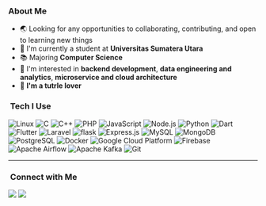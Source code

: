 ### About Me

- 🌏 Looking for any opportunities to collaborating, contributing, and open to learning new things
- :school: I'm currently a student at **Universitas Sumatera Utara**
- :books: Majoring **Computer Science**
- :monocle_face: I'm interested in **backend development**, **data engineering and analytics**, **microservice and cloud architecture**
- 🐢 **I'm a tutrle lover**

### &nbsp;Tech I Use

<p align="left">
<picture>
	<source media="(prefers-color-scheme: dark)" srcset="https://img.shields.io/badge/Linux-FCC624?style=for-the-badge&logo=linux&logoColor=black">
	<source media="(prefers-color-scheme: light)" srcset="https://img.shields.io/badge/Linux-FCC624?style=for-the-badge&logo=linux&logoColor=black">
	<img src="https://img.shields.io/badge/Linux-FCC624?style=for-the-badge&logo=linux&logoColor=black" alt="Linux" />
</picture>
<picture>
	<source media="(prefers-color-scheme: dark)" srcset="https://img.shields.io/badge/C-A8B9CC?style=for-the-badge&logo=c&logoColor=white">
	<source media="(prefers-color-scheme: light)" srcset="https://img.shields.io/badge/C-A8B9CC?style=for-the-badge&logo=c&logoColor=white">
	<img src="https://img.shields.io/badge/C-A8B9CC?style=for-the-badge&logo=c&logoColor=white" alt="C" />
</picture>
<picture>
	<source media="(prefers-color-scheme: dark)" srcset="https://img.shields.io/badge/C++-00599C?style=for-the-badge&logo=c%2B%2B&logoColor=white">
	<source media="(prefers-color-scheme: light)" srcset="https://img.shields.io/badge/C++-00599C?style=for-the-badge&logo=c%2B%2B&logoColor=white">
	<img src="https://img.shields.io/badge/C++-00599C?style=for-the-badge&logo=c%2B%2B&logoColor=white" alt="C++" />
</picture>
<picture>
	<source media="(prefers-color-scheme: dark)" srcset="https://img.shields.io/badge/PHP-777BB4?style=for-the-badge&logo=php&logoColor=white">
	<source media="(prefers-color-scheme: light)" srcset="https://img.shields.io/badge/PHP-777BB4?style=for-the-badge&logo=php&logoColor=white">
	<img src="https://img.shields.io/badge/PHP-777BB4?style=for-the-badge&logo=php&logoColor=white" alt="PHP" />
</picture>
<picture>
	<source media="(prefers-color-scheme: dark)" srcset="https://img.shields.io/badge/JavaScript-F7DF1E?style=for-the-badge&logo=javascript&logoColor=black">
	<source media="(prefers-color-scheme: light)" srcset="https://img.shields.io/badge/JavaScript-F7DF1E?style=for-the-badge&logo=javascript&logoColor=black">
	<img src="https://img.shields.io/badge/JavaScript-F7DF1E?style=for-the-badge&logo=javascript&logoColor=black" alt="JavaScript" />
</picture>
<picture>
	<source media="(prefers-color-scheme: dark)" srcset="https://img.shields.io/badge/Node.js-43853D?style=for-the-badge&logo=node.js&logoColor=white">
	<source media="(prefers-color-scheme: light)" srcset="https://img.shields.io/badge/Node.js-43853D?style=for-the-badge&logo=node.js&logoColor=white">
	<img src="https://img.shields.io/badge/Node.js-43853D?style=for-the-badge&logo=node.js&logoColor=white" alt="Node.js" />
</picture>
<picture>
	<source media="(prefers-color-scheme: dark)" srcset="https://img.shields.io/badge/python%20-%2314354C.svg?&style=for-the-badge&logo=python&logoColor=white">
	<source media="(prefers-color-scheme: light)" srcset="https://img.shields.io/badge/python%20-%2314354C.svg?&style=for-the-badge&logo=python&logoColor=white">
	<img src="https://img.shields.io/badge/python%20-%2314354C.svg?&style=for-the-badge&logo=python&logoColor=white" alt="Python" />
</picture>
<picture>
	<source media="(prefers-color-scheme: dark)" srcset="https://img.shields.io/badge/Dart-0175C2?style=for-the-badge&logo=dart&logoColor=white">
	<source media="(prefers-color-scheme: light)" srcset="https://img.shields.io/badge/Dart-0175C2?style=for-the-badge&logo=dart&logoColor=white">
	<img src="https://img.shields.io/badge/Dart-0175C2?style=for-the-badge&logo=dart&logoColor=white" alt="Dart" />
</picture>
<picture>
	<source media="(prefers-color-scheme: dark)" srcset="https://img.shields.io/badge/Flutter-02569B?style=for-the-badge&logo=flutter&logoColor=white">
	<source media="(prefers-color-scheme: light)" srcset="https://img.shields.io/badge/Flutter-02569B?style=for-the-badge&logo=flutter&logoColor=white">
	<img src="https://img.shields.io/badge/Flutter-02569B?style=for-the-badge&logo=flutter&logoColor=white" alt="Flutter" />
</picture>
<picture>
	<source media="(prefers-color-scheme: dark)" srcset="https://img.shields.io/badge/Laravel-FF2D20?style=for-the-badge&logo=laravel&logoColor=white">
	<source media="(prefers-color-scheme: light)" srcset="https://img.shields.io/badge/Laravel-FF2D20?style=for-the-badge&logo=laravel&logoColor=white">
	<img src="https://img.shields.io/badge/Laravel-FF2D20?style=for-the-badge&logo=laravel&logoColor=white" alt="Laravel" />
</picture>
<picture>
	<source media="(prefers-color-scheme: dark)" srcset="https://img.shields.io/badge/flask%20-%23000.svg?&style=for-the-badge&logo=flask&logoColor=white">
	<source media="(prefers-color-scheme: light)" srcset="https://img.shields.io/badge/flask%20-%23000.svg?&style=for-the-badge&logo=flask&logoColor=white">
	<img src="https://img.shields.io/badge/flask%20-%23000.svg?&style=for-the-badge&logo=flask&logoColor=white" alt="flask" />
</picture>
<picture>
	<source media="(prefers-color-scheme: dark)" srcset="https://img.shields.io/badge/Express.js-000000?style=for-the-badge&logo=express&logoColor=white">
	<source media="(prefers-color-scheme: light)" srcset="https://img.shields.io/badge/Express.js-000000?style=for-the-badge&logo=express&logoColor=white">
	<img src="https://img.shields.io/badge/Express.js-000000?style=for-the-badge&logo=express&logoColor=white" alt="Express.js" />
</picture>
<picture>
	<source media="(prefers-color-scheme: dark)" srcset="https://img.shields.io/badge/MySQL-00000F?style=for-the-badge&logo=mysql&logoColor=white">
	<source media="(prefers-color-scheme: light)" srcset="https://img.shields.io/badge/MySQL-00000F?style=for-the-badge&logo=mysql&logoColor=white">
	<img src="https://img.shields.io/badge/MySQL-00000F?style=for-the-badge&logo=mysql&logoColor=white" alt="MySQL" />
</picture>
<picture>
	<source media="(prefers-color-scheme: dark)" srcset="https://img.shields.io/badge/MongoDB-4EA94B?style=for-the-badge&logo=mongodb&logoColor=white">
	<source media="(prefers-color-scheme: light)" srcset="https://img.shields.io/badge/MongoDB-4EA94B?style=for-the-badge&logo=mongodb&logoColor=white">
	<img src="https://img.shields.io/badge/MongoDB-4EA94B?style=for-the-badge&logo=mongodb&logoColor=white" alt="MongoDB" />
</picture>
<picture>
	<source media="(prefers-color-scheme: dark)" srcset="https://img.shields.io/badge/PostgreSQL-316192?style=for-the-badge&logo=postgresql&logoColor=white">
	<source media="(prefers-color-scheme: light)" srcset="https://img.shields.io/badge/PostgreSQL-316192?style=for-the-badge&logo=postgresql&logoColor=white">
	<img src="https://img.shields.io/badge/PostgreSQL-316192?style=for-the-badge&logo=postgresql&logoColor=white" alt="PostgreSQL" />
</picture>
<picture>
	<source media="(prefers-color-scheme: dark)" srcset="https://img.shields.io/badge/Docker-2496ED?style=for-the-badge&logo=docker&logoColor=white">
	<source media="(prefers-color-scheme: light)" srcset="https://img.shields.io/badge/Docker-2496ED?style=for-the-badge&logo=docker&logoColor=white">
	<img src="https://img.shields.io/badge/Docker-2496ED?style=for-the-badge&logo=docker&logoColor=white" alt="Docker" />
</picture>
<picture>
	<source media="(prefers-color-scheme: dark)" srcset="https://img.shields.io/badge/Google%20Cloud%20Platform-4285F4?style=for-the-badge&logo=google-cloud&logoColor=white">
	<source media="(prefers-color-scheme: light)" srcset="https://img.shields.io/badge/Google%20Cloud%20Platform-4285F4?style=for-the-badge&logo=google-cloud&logoColor=white">
	<img src="https://img.shields.io/badge/Google%20Cloud%20Platform-4285F4?style=for-the-badge&logo=google-cloud&logoColor=white" alt="Google Cloud Platform" />
</picture>
<picture>
	<source media="(prefers-color-scheme: dark)" srcset="https://img.shields.io/badge/Firebase-ffca28?style=for-the-badge&logo=firebase&logoColor=black">
	<source media="(prefers-color-scheme: light)" srcset="https://img.shields.io/badge/Firebase-ffca28?style=for-the-badge&logo=firebase&logoColor=black">
	<img src="https://img.shields.io/badge/Firebase-ffca28?style=for-the-badge&logo=firebase&logoColor=black" alt="Firebase" />
</picture>
<picture>
	<source media="(prefers-color-scheme: dark)" srcset="https://img.shields.io/badge/Apache%20Airflow-017CEE?style=for-the-badge&logo=apache-airflow&logoColor=white">
	<source media="(prefers-color-scheme: light)" srcset="https://img.shields.io/badge/Apache%20Airflow-017CEE?style=for-the-badge&logo=apache-airflow&logoColor=white">
	<img src="https://img.shields.io/badge/Apache%20Airflow-017CEE?style=for-the-badge&logo=apache-airflow&logoColor=white" alt="Apache Airflow" />
</picture>
<picture>
	<source media="(prefers-color-scheme: dark)" srcset="https://img.shields.io/badge/Apache%20Kafka-231F20?style=for-the-badge&logo=apache-kafka&logoColor=white">
	<source media="(prefers-color-scheme: light)" srcset="https://img.shields.io/badge/Apache%20Kafka-231F20?style=for-the-badge&logo=apache-kafka&logoColor=white">
	<img src="https://img.shields.io/badge/Apache%20Kafka-231F20?style=for-the-badge&logo=apache-kafka&logoColor=white" alt="Apache Kafka" />
</picture>
<picture>
	<source media="(prefers-color-scheme: dark)" srcset="https://img.shields.io/badge/Git-F05032?style=for-the-badge&logo=git&logoColor=white">
	<source media="(prefers-color-scheme: light)" srcset="https://img.shields.io/badge/Git-F05032?style=for-the-badge&logo=git&logoColor=white">
	<img src="https://img.shields.io/badge/Git-F05032?style=for-the-badge&logo=git&logoColor=white" alt="Git" />
</picture>

<hr/>

### &nbsp;Connect with Me
<p align="left">
<a href="https://linkedin.com/in/raflyritonga"><img src="https://img.shields.io/badge/-Muhammad%20Rafly%20Ritonga-0077B5?style=flat&logo=Linkedin&logoColor=white"/></a>
<a href="mailto:mraflyritonga@gmail.com"><img src="https://img.shields.io/badge/-mraflyritonga@gmail.com-D14836?style=flat&logo=Gmail&logoColor=white"/></a>
</p>
